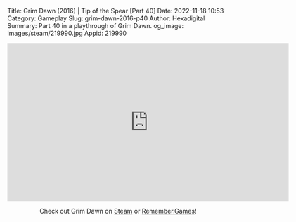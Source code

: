 Title: Grim Dawn (2016) | Tip of the Spear [Part 40]
Date: 2022-11-18 10:53
Category: Gameplay
Slug: grim-dawn-2016-p40
Author: Hexadigital
Summary: Part 40 in a playthrough of Grim Dawn.
og_image: images/steam/219990.jpg
Appid: 219990

<center><iframe src="https://www.youtube.com/embed/1VHRiT3Iz70?feature=oembed" allow="accelerometer; autoplay; encrypted-media; gyroscope; picture-in-picture" width="640" height="360" frameborder="0"></iframe>

Check out Grim Dawn on [Steam](https://store.steampowered.com/app/219990/?curator_clanid=34633900) or [Remember.Games](https://remember.games/game/178/grim-dawn/)!</center>

